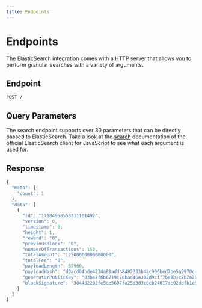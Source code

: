 ```yaml
---
title: Endpoints
---
```


# Endpoints

The ElasticSearch integration comes with a HTTP server that allows you to perform granular searches with a variety of arguments.

## Endpoint

```text
POST /
```

## Query Parameters

The search endpoint supports over 30 parameters that can be directly passed to ElasticSearch. Take a look at the [search](https://www.elastic.co/guide/en/elasticsearch/client/javascript-api/current/api-reference.html#_search) documentation of the official ElasticSearch client for JavaScript to see what each argument is used for.

## Response

```javascript
{
  "meta": {
    "count": 1
  },
  "data": [
    {
      "id": "17184958558311101492",
      "version": 0,
      "timestamp": 0,
      "height": 1,
      "reward": "0",
      "previousBlock": "0",
      "numberOfTransactions": 153,
      "totalAmount": "12500000000000000",
      "totalFee": "0",
      "payloadLength": 35960,
      "payloadHash": "d9acd04bde4234a81addb8482333b4ac906bed7be5a9970ce8ada428bd083192",
      "generatorPublicKey": "03b47f6b6719c76bad46a302d9cff7be9b1c2b2a20602a0d880f139b5b8901f068",
      "blockSignature": "304402202fe5de5697fa25d3d3c0cb24617ac02ddfb1c915ee9194a89f8392f948c6076402200d07c5244642fe36afa53fb2d048735f1adfa623e8fa4760487e5f72e17d253b"
    }
  ]
}
```

